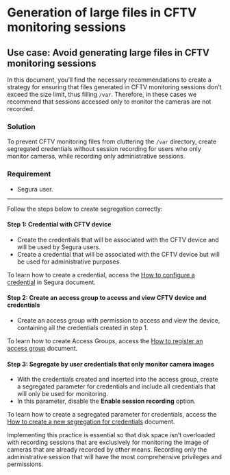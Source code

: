# Generation of large files in CFTV monitoring sessions

## Use case: Avoid generating large files in CFTV monitoring sessions

In this document, you’ll find the necessary recommendations to create a strategy for ensuring that files generated in CFTV monitoring sessions don’t exceed the size limit, thus filling `/var`.
Therefore, in these cases we recommend that sessions accessed only to monitor the cameras are not recorded.

### Solution
To prevent CFTV monitoring files from cluttering the `/var` directory, create segregated credentials without session recording for users who only monitor cameras, while recording only administrative sessions.

### Requirement

* Segura user.

---
Follow the steps below to create segregation correctly:

#### Step 1: Credential with CFTV device

* Create the credentials that will be associated with the CFTV device and will be used by Segura users.
* Create a credential that will be associated with the CFTV device but will be used for administrative purposes.

To learn how to create a credential, access the [How to configure a credential](/v4/docs/pam-how-to-set-up-a-credential-in-Segura) in Segura document.

#### Step 2: Create an access group to access and view CFTV device and credentials

* Create an access group with permission to access and view the device, containing all the credentials created in step 1.

To learn how to create Access Groups, access the [How to register an access group](/v4/docs/pam-session-how-to-add-an-access-group) document.

#### Step 3: Segregate by user credentials that only monitor camera images

* With the credentials created and inserted into the access group, create a segregated parameter for credentials and include all credentials that will only be used for monitoring.
* In this parameter, disable the **Enable session recording** option.

To learn how to create a segregated parameter for credentials, access the [How to create a new segregation for credentials](/v4/docs/pam-session-create-segregation-credentials) document.

Implementing this practice is essential so that disk space isn’t overloaded with recording sessions that are exclusively for monitoring the image of cameras that are already recorded by other means. Recording only the administrative session that will have the most comprehensive privileges and permissions.
